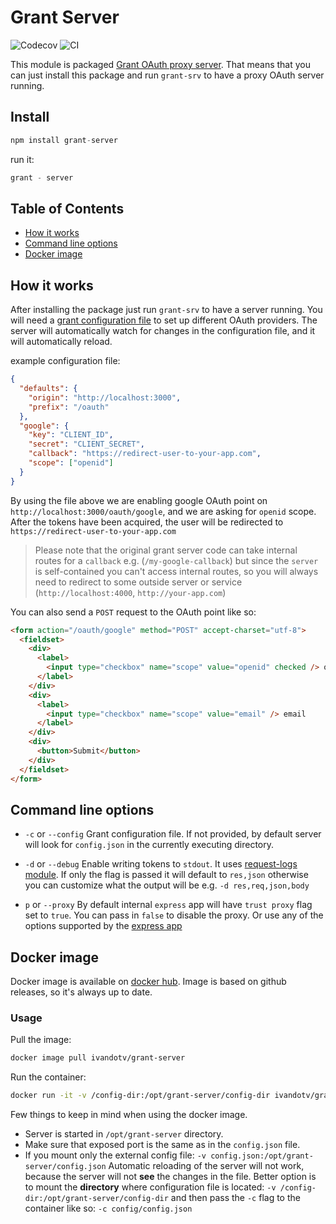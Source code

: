 # Grant Server

![Codecov](https://img.shields.io/codecov/c/github/ivandotv/grant-server)
![CI](https://github.com/ivandotv/grant-server/workflows/Unit%20tests/badge.svg)

This module is packaged [Grant OAuth proxy server](https://github.com/simov/grant). That means that you can just install this package and run `grant-srv` to have a proxy OAuth server running.

## Install

```js
npm install grant-server
```

run it:

```js
grant - server
```

## Table of Contents

- [How it works](#how-it-works)
- [Command line options](#command-line-options)
- [Docker image](#docker-image)

## How it works

After installing the package just run `grant-srv` to have a server running. You will need a [grant configuration file](https://github.com/simov/grant#configuration) to set up different OAuth providers. The server will automatically watch for changes in the configuration file, and it will automatically reload.

example configuration file:

```json
{
  "defaults": {
    "origin": "http://localhost:3000",
    "prefix": "/oauth"
  },
  "google": {
    "key": "CLIENT_ID",
    "secret": "CLIENT_SECRET",
    "callback": "https://redirect-user-to-your-app.com",
    "scope": ["openid"]
  }
}
```

By using the file above we are enabling google OAuth point on `http://localhost:3000/oauth/google`, and we are asking for `openid` scope. After the tokens have been acquired, the user will be redirected to `https://redirect-user-to-your-app.com`

> Please note that the original grant server code can take internal routes for a `callback` e.g. (`/my-google-callback`) but since the `server` is self-contained you can't access internal routes, so you will always need to redirect to some outside server or service (`http://localhost:4000`, `http://your-app.com`)

You can also send a `POST` request to the OAuth point like so:

```html
<form action="/oauth/google" method="POST" accept-charset="utf-8">
  <fieldset>
    <div>
      <label>
        <input type="checkbox" name="scope" value="openid" checked /> openid
      </label>
    </div>
    <div>
      <label>
        <input type="checkbox" name="scope" value="email" /> email
      </label>
    </div>
    <div>
      <button>Submit</button>
    </div>
  </fieldset>
</form>
```

## Command line options

- `-c` or `--config` Grant configuration file. If not provided, by default server will look for `config.json` in the currently executing directory.

- `-d` or `--debug` Enable writing tokens to `stdout`. It uses [request-logs module](https://github.com/simov/request-logs). If only the flag is passed it will default to `res,json` otherwise you can customize what the output will be e.g. `-d res,req,json,body`

- `p` or `--proxy` By default internal `express` app will have `trust proxy` flag set to `true`. You can pass in `false` to disable the proxy. Or use any of the options supported by the [express app](http://expressjs.com/en/api.html#trust.proxy.options.table)

## Docker image

Docker image is available on [docker hub](https://hub.docker.com/repository/docker/ivandotv/grant-server). Image is based on github releases, so it's always up to date.

### Usage

Pull the image:

```bash
docker image pull ivandotv/grant-server
```

Run the container:

```bash
docker run -it -v /config-dir:/opt/grant-server/config-dir ivandotv/grant-server -d -c config/config.json
```

Few things to keep in mind when using the docker image.

- Server is started in `/opt/grant-server` directory.
- Make sure that exposed port is the same as in the `config.json` file.
- If you mount only the external config file: `-v config.json:/opt/grant-server/config.json` Automatic reloading of the server will not work, because the server will not **see** the changes in the file.
  Better option is to mount the **directory** where configuration file is located: `-v /config-dir:/opt/grant-server/config-dir` and then pass the `-c` flag to the container like so: `-c config/config.json`
